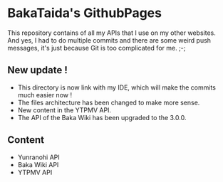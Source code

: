 # BakaTaida's GithubPages 

This repository contains of all my APIs that I use on my other websites.  
And yes, I had to do multiple commits and there are some weird push messages, it's just because Git is too complicated for me. ;-;

## New update !

- This directory is now link with my IDE, which will make the commits much easier now  !
- The files architecture has been changed to make more sense.
- New content in the YTPMV API.
- The API of the Baka Wiki has been upgraded to the 3.0.0.

## Content

- Yunranohi API
- Baka Wiki API
- YTPMV API
